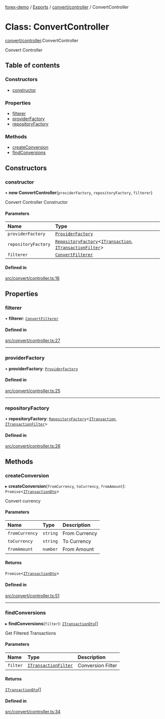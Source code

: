 [forex-demo](../README.md) / [Exports](../modules.md) / [convert/controller](../modules/convert_controller.md) / ConvertController

# Class: ConvertController

[convert/controller](../modules/convert_controller.md).ConvertController

Convert Controller

## Table of contents

### Constructors

- [constructor](convert_controller.ConvertController.md#constructor)

### Properties

- [filterer](convert_controller.ConvertController.md#filterer)
- [providerFactory](convert_controller.ConvertController.md#providerfactory)
- [repositoryFactory](convert_controller.ConvertController.md#repositoryfactory)

### Methods

- [createConversion](convert_controller.ConvertController.md#createconversion)
- [findConversions](convert_controller.ConvertController.md#findconversions)

## Constructors

### constructor

• **new ConvertController**(`providerFactory`, `repositoryFactory`, `filterer`)

Convert Controller Constructor

#### Parameters

| Name                | Type                                                                                                                                                                                                          |
| :------------------ | :------------------------------------------------------------------------------------------------------------------------------------------------------------------------------------------------------------ |
| `providerFactory`   | [`ProviderFactory`](lib_provider_factory.ProviderFactory.md)                                                                                                                                                  |
| `repositoryFactory` | [`RepositoryFactory`](lib_repository_factory.RepositoryFactory.md)<[`ITransaction`](../interfaces/convert_model.ITransaction.md), [`ITransactionFilter`](../interfaces/convert_model.ITransactionFilter.md)\> |
| `filterer`          | [`ConvertFilterer`](convert_filterer.ConvertFilterer.md)                                                                                                                                                      |

#### Defined in

[src/convert/controller.ts:16](https://github.com/suphero/forex-demo/blob/2d16766/src/convert/controller.ts#L16)

## Properties

### filterer

• **filterer**: [`ConvertFilterer`](convert_filterer.ConvertFilterer.md)

#### Defined in

[src/convert/controller.ts:27](https://github.com/suphero/forex-demo/blob/2d16766/src/convert/controller.ts#L27)

---

### providerFactory

• **providerFactory**: [`ProviderFactory`](lib_provider_factory.ProviderFactory.md)

#### Defined in

[src/convert/controller.ts:25](https://github.com/suphero/forex-demo/blob/2d16766/src/convert/controller.ts#L25)

---

### repositoryFactory

• **repositoryFactory**: [`RepositoryFactory`](lib_repository_factory.RepositoryFactory.md)<[`ITransaction`](../interfaces/convert_model.ITransaction.md), [`ITransactionFilter`](../interfaces/convert_model.ITransactionFilter.md)\>

#### Defined in

[src/convert/controller.ts:26](https://github.com/suphero/forex-demo/blob/2d16766/src/convert/controller.ts#L26)

## Methods

### createConversion

▸ **createConversion**(`fromCurrency`, `toCurrency`, `fromAmount`): `Promise`<[`ITransactionDto`](../interfaces/convert_model.ITransactionDto.md)\>

Convert currency

#### Parameters

| Name           | Type     | Description   |
| :------------- | :------- | :------------ |
| `fromCurrency` | `string` | From Currency |
| `toCurrency`   | `string` | To Currency   |
| `fromAmount`   | `number` | From Amount   |

#### Returns

`Promise`<[`ITransactionDto`](../interfaces/convert_model.ITransactionDto.md)\>

#### Defined in

[src/convert/controller.ts:51](https://github.com/suphero/forex-demo/blob/2d16766/src/convert/controller.ts#L51)

---

### findConversions

▸ **findConversions**(`filter`): [`ITransactionDto`](../interfaces/convert_model.ITransactionDto.md)[]

Get Filtered Transactions

#### Parameters

| Name     | Type                                                                      | Description       |
| :------- | :------------------------------------------------------------------------ | :---------------- |
| `filter` | [`ITransactionFilter`](../interfaces/convert_model.ITransactionFilter.md) | Conversion Filter |

#### Returns

[`ITransactionDto`](../interfaces/convert_model.ITransactionDto.md)[]

#### Defined in

[src/convert/controller.ts:34](https://github.com/suphero/forex-demo/blob/2d16766/src/convert/controller.ts#L34)
